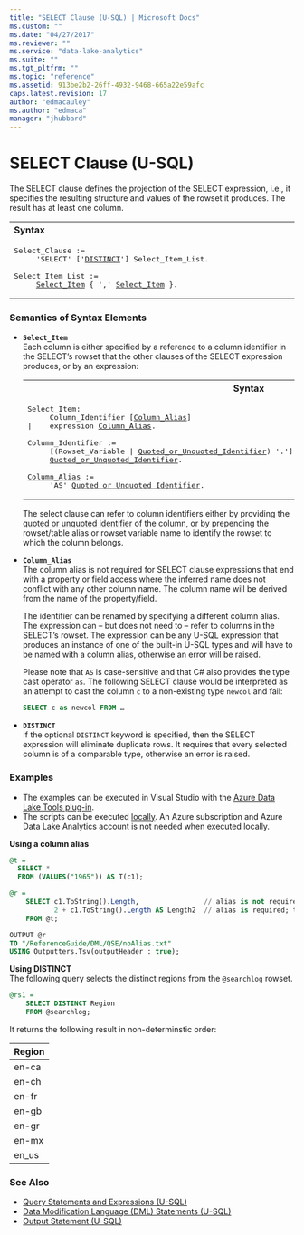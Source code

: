 ```yaml
---
title: "SELECT Clause (U-SQL) | Microsoft Docs"
ms.custom: ""
ms.date: "04/27/2017"
ms.reviewer: ""
ms.service: "data-lake-analytics"
ms.suite: ""
ms.tgt_pltfrm: ""
ms.topic: "reference"
ms.assetid: 913be2b2-26ff-4932-9468-665a22e59afc
caps.latest.revision: 17
author: "edmacauley"
ms.author: "edmaca"
manager: "jhubbard"
---
```

# SELECT Clause (U-SQL)
The SELECT clause defines the projection of the SELECT expression, i.e., it specifies the resulting structure and values of the rowset it produces. The result has at least one column.  
  
<table><th align="left">Syntax</th><tr><td><pre>
Select_Clause :=                                                                                         
     'SELECT' ['<a href="#dist">DISTINCT</a>'] Select_Item_List.<br />
Select_Item_List :=  
     <a href="#s_item">Select_Item</a> { ',' <a href="#s_item">Select_Item</a> }.
</pre></td></tr></table>

### Semantics of Syntax Elements    
- <a name="s_item"></a>**`Select_Item`**  
  Each column is either specified by a reference to a column identifier in the SELECT’s rowset that the other clauses of the SELECT expression produces, or by an expression:

  <table><th>Syntax</th><tr><td><pre>
  Select_Item:                                                                                        
       Column_Identifier [<a href="#col_alias">Column_Alias</a>]
  |    expression <a href="#col_alias">Column_Alias</a>.<br />
  Column_Identifier :=
       [(Rowset_Variable | <a href="u-sql-identifiers.md">Quoted_or_Unquoted_Identifier</a>) '.']  
       <a href="u-sql-identifiers.md">Quoted_or_Unquoted_Identifier</a>.<br />
  <a href="#col_alias">Column_Alias</a> :=
       'AS' <a href="u-sql-identifiers.md">Quoted_or_Unquoted_Identifier</a>.
  </pre></td></tr></table>
  
  The select clause can refer to column identifiers either by providing the [quoted or unquoted identifier](u-sql-identifiers.md) of the column, or by prepending the rowset/table alias or rowset variable name to identify the rowset to which the column belongs.  
    
- <a name="col_alias"></a>**`Column_Alias`**      
  The column alias is not  required for SELECT clause expressions that end with a property or field access where the inferred name does not conflict with any other column name. The column name will be derived from the name of the property/field.
  
  The identifier can be renamed by specifying a different column alias. The expression can – but does not need to – refer to columns in the SELECT’s rowset. The expression can be any U-SQL expression that produces an instance of one of the built-in U-SQL types and will have to be named with a column alias, otherwise an error will be raised.  
  
  Please note that `AS` is case-sensitive and that C# also provides the type cast operator `as`. The following SELECT clause would be interpreted as an attempt to cast the column `c` to a non-existing type `newcol` and fail:  
 
    ```sql
    SELECT c as newcol FROM …
    ```

- <a name="dist"></a>**`DISTINCT`**  
  If the optional `DISTINCT` keyword is specified, then the SELECT expression will eliminate duplicate rows. It requires that every selected column is of a comparable type, otherwise an error is raised.  
  
### Examples
- The examples can be executed in Visual Studio with the [Azure Data Lake Tools plug-in](https://www.microsoft.com/download/details.aspx?id=49504).  
- The scripts can be executed [locally](https://docs.microsoft.com/azure/data-lake-analytics/data-lake-analytics-data-lake-tools-get-started#run-u-sql-locally).  An Azure subscription and Azure Data Lake Analytics account is not needed when executed locally.

**Using a column alias**  
```sql
@t =
  SELECT *
  FROM (VALUES("1965")) AS T(c1);

@r =
    SELECT c1.ToString().Length,                // alias is not required; "Length" alias derived
           2 + c1.ToString().Length AS Length2  // alias is required; top-level operator is "+", not ".Length"
    FROM @t;

OUTPUT @r
TO "/ReferenceGuide/DML/QSE/noAlias.txt"
USING Outputters.Tsv(outputHeader : true);
```

**Using DISTINCT**   
The following query selects the distinct regions from the `@searchlog` rowset.  
```sql
@rs1 =     
    SELECT DISTINCT Region  
    FROM @searchlog;
```
It returns the following result in non-determinstic order:  
  
Region |  
--------- |  
en-ca |   
en-ch |   
en-fr |   
en-gb |   
en-gr |   
en-mx |   
en_us |   
  
### See Also 
* [Query Statements and Expressions (U-SQL)](query-statements-and-expressions-u-sql.md)
* [Data Modification Language (DML) Statements (U-SQL)](data-modification-language-dml-statements-u-sql.md)    
* [Output Statement (U-SQL)](output-statement-u-sql.md)  



